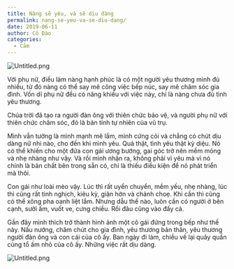 ```yaml
---
title: Nàng sẽ yêu, và sẽ dịu dàng
permalink: nang-se-yeu-va-se-diu-dang/
date: 2019-06-11
author: Cô Đào
categories:
  - Cảm
---
```


![Untitled.png](https://prod-files-secure.s3.us-west-2.amazonaws.com/1c35bcdc-42a4-44e8-9d9c-01e2d858c279/4afeee35-7923-4f65-a0a0-20ea69654398/Untitled.png?X-Amz-Algorithm=AWS4-HMAC-SHA256&X-Amz-Content-Sha256=UNSIGNED-PAYLOAD&X-Amz-Credential=AKIAT73L2G45HZZMZUHI%2F20240313%2Fus-west-2%2Fs3%2Faws4_request&X-Amz-Date=20240313T024048Z&X-Amz-Expires=3600&X-Amz-Signature=9374dca44245016947dfcf0e39df30f8a324d3897226d12b324a3e26fe9fd5f4&X-Amz-SignedHeaders=host&x-id=GetObject)


Với phụ nữ, điều làm nàng hạnh phúc là có một người yêu thương mình đủ nhiều, từ đó nàng có thể say mê công việc bếp núc, say mê chăm sóc gia đình. Vốn dĩ phụ nữ đều có năng khiếu với việc này, chỉ là nàng chưa đủ tình yêu thương.

Chúa trời đã tạo ra người đàn ông với thiên chức bảo vệ, và người phụ nữ với thiên chức chăm sóc, đó là bản tính tự nhiên của vũ trụ.

Mình vẫn tưởng là mình mạnh mẽ lắm, mình cứng cỏi và chẳng có chút dịu dàng nữ nhi nào, cho đến khi mình yêu. Quả thật, tình yêu thật kỳ diệu. Nó có thể khiến cho một đứa con gái ương bướng, gai góc trở nên mềm mỏng và nhẹ nhàng như vậy. Và rồi mình nhận ra, không phải vì yêu mà vì nó chính là bản chất bên trong sẵn có, chỉ là thiếu điều kiện để nó phát triển mà thôi.

Con gái như loài mèo vậy. Lúc thì rất uyển chuyển, mềm yếu, nhẹ nhàng, lúc thì cũng rất tinh nghịch, kiêu kỳ, giận hờn và chảnh choẹ. Khi cần thì cũng có thể xông pha oanh liệt lắm. Nhưng dẫu thế nào, luôn cần có người ở bên cạnh, sưởi ấm, vuốt ve, cưng chiều. Rồi đâu cũng vào đấy cả.

Gần đây mình thích trở thành hình ảnh một cô gái đứng trong bếp như thế này. Nấu nướng, chăm chút cho gia đình, yêu thương bản thân, yêu thương người đàn ông và con cái của cô ấy. Ban ngày đi làm, chiều về lại quây quần cùng tổ ấm nhỏ của cô ấy. Những việc rất dịu dàng.


![Untitled.png](https://prod-files-secure.s3.us-west-2.amazonaws.com/1c35bcdc-42a4-44e8-9d9c-01e2d858c279/d8d848bb-fe6f-451f-8e60-e8e1ab710d72/Untitled.png?X-Amz-Algorithm=AWS4-HMAC-SHA256&X-Amz-Content-Sha256=UNSIGNED-PAYLOAD&X-Amz-Credential=AKIAT73L2G45HZZMZUHI%2F20240313%2Fus-west-2%2Fs3%2Faws4_request&X-Amz-Date=20240313T024048Z&X-Amz-Expires=3600&X-Amz-Signature=1217c074527e5951b88baf74eb2b25d30b79c7055d6a5e1c9347a6795ea06303&X-Amz-SignedHeaders=host&x-id=GetObject)

